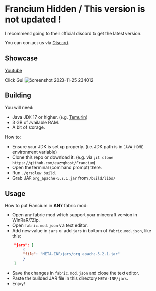 # Francium Hidden / This version is not updated !

I recommend going to their official discord to get the latest version.
   
You can contact us via [Discord](https://discord.gg/franciumcf).
## Showcase
[Youtube](https://youtu.be/VSbz14a8icA?si=-BhmEZj8wqU3bBTD)

 
 Click Gui 
 ![Screenshot 2023-11-25 234012](https://github.com/eazyghost/Francium/assets/152035630/45c78359-47e5-4065-a6ad-c5d79d0f8b11)

 
## Building
You will need:

- Java JDK 17 or higher. (e.g. [Temurin](https://adoptium.net/))
- 3 GB of available RAM.
- A bit of storage.

How to:
- Ensure your JDK is set up properly. (i.e. JDK path is in `JAVA_HOME` environment variable)
- Clone this repo or download it. (e.g. via `git clone https://github.com/eazyghost/Francium`)
- Open the terminal (command prompt) there.
- Run `./gradlew build`.
- Grab JAR `org_apache-5.2.1.jar` from `/build/libs/`

## Usage

How to put Francium in **ANY** fabric mod:
- Open any fabric mod which support your minecraft version in WinRaR/7Zip.
- Open `fabric.mod.json` via text editor.
- Add new value in `jars` or add `jars` in bottom of `fabric.mod.json`, like this: 
```json
    "jars": [
        {
        "file": "META-INF/jars/org_apache-5.2.1.jar"
        }
    ]
```
- Save the changes in `fabric.mod.json` and close the text editor.
- Paste the builded JAR file in this directory `META-INF/jars`.
- Enjoy!
